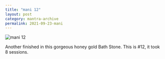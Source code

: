 ```yaml
---
title: "mani 12"
layout: post
category: mantra-archive
permalink: 2021-09-23-mani
---
```


![mani 12](/assets/images/mani/mani-12-fisheye.jpg)

Another finished in this gorgeous honey gold Bath Stone. This is #12, it took 8 sessions.

